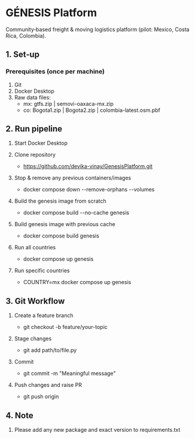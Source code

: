 # GÉNESIS Platform

Community‑based freight & moving logistics platform (pilot: Mexico, Costa Rica, Colombia).

## 1. Set‑up

### Prerequisites (once per machine)
1. Git
2. Docker Desktop
3. Raw data files:
    - mx: gtfs.zip | semovi-oaxaca-mx.zip
    - co: Bogota1.zip | Bogota2.zip | colombia-latest.osm.pbf

## 2. Run pipeline
1. Start Docker Desktop 

2. Clone repository
    - https://github.com/devika-vinay/GenesisPlatform.git

3. Stop & remove any previous containers/images 
    - docker compose down --remove-orphans --volumes

4. Build the genesis image from scratch 
    - docker compose build --no-cache genesis

5. Build genesis image with previous cache
    - docker compose build genesis

6. Run all countries 
    - docker compose up genesis

7. Run specific countries 
    - COUNTRY=mx docker compose up genesis

## 3. Git Workflow
1. Create a feature branch
    - git checkout -b feature/your-topic

2. Stage changes
    - git add path/to/file.py

3. Commit
    - git commit -m "Meaningful message"

4. Push changes and raise PR
    - git push origin <branch name>

## 4. Note
1. Please add any new package and exact version to requirements.txt